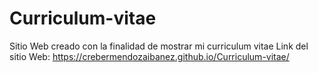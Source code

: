# Curriculum-vitae

Sitio Web creado con la finalidad de mostrar mi curriculum vitae 
Link del sitio Web: https://crebermendozaibanez.github.io/Curriculum-vitae/

